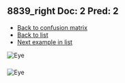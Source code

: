 ## 8839_right Doc: 2 Pred: 2
- [Back to confusion matrix](https://github.com/juliandewit/kaggle_retinopathy/blob/master/matrix.md)
- [Back to list](https://github.com/juliandewit/kaggle_retinopathy/blob/master/lists/22/list.md)
- [Next example in list](https://github.com/juliandewit/kaggle_retinopathy/blob/master/lists/22/88/8842_left.md)

![Eye](https://retinopaty.blob.core.windows.net/size1024/8839_right_2.jpeg)

### 

![Eye]()
